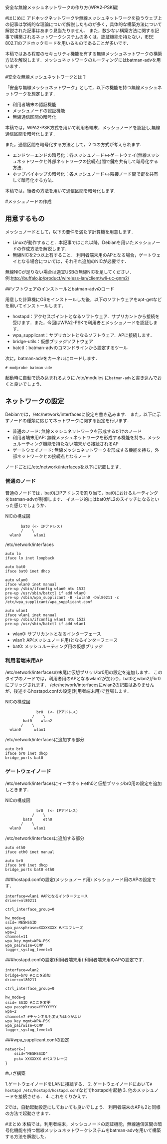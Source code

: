 安全な無線メッシュネットワークの作り方(WPA2-PSK編)

#はじめに
アドホックネットワークや無線メッシュネットワークを扱うウェブ上の記事は学術的な理論について解説したものが多く，具体的な構築方法について解説された記事はあまり見当たりません．
また，数少ない構築方法に関する記事で構築されるネットワークシステムの多くは，認証機能を持たない，IEEE 802.11のアドホックモードを用いるものであることが多いです．

本稿ではある程度のセキュリティ機能を有する無線メッシュネットワークの構築方法を解説します．メッシュネットワークのルーティングにはbatman-advを用います．

#安全な無線メッシュネットワークとは？


「安全な無線メッシュネットワーク」として，以下の機能を持つ無線メッシュネットワークを想定します．

* 利用者端末の認証機能
* メッシュノードの認証機能
* 無線通信区間の暗号化

本稿では，WPA2-PSK方式を用いて利用者端末，メッシュノードを認証し,無線通信区間を暗号化します．

また，通信区間を暗号化する方法として，２つの方式が考えられます．

* エンドツーエンドの暗号化：各メッシュノード↔ゲートウェイ(無線メッシュネットワークと外部ネットワークの接続点)間で鍵を共有して暗号化する方法．
* ホップバイホップの暗号化：各メッシュノード↔隣接ノード間で鍵を共有して暗号化する方法．

本稿では，後者の方法を用いて通信区間を暗号化します.


  
    
#メッシュノードの作成

## 用意するもの
メッシュノードとして，以下の要件を満たす計算機を用意します．


* Linuxが動作すること．本記事ではこれ以降，Debianを用いたメッシュノードの作成方法を解説します．
* 無線NICを2つ以上有すること．
利用者端末用のAPとなる場合，ゲートウェイとなる場合については，それぞれ追加のNICが必要です．

無線NICが足りない場合は適宜USBの無線NICを足してください．
例:http://buffalo.jp/product/wireless-lan/client/wli-uc-gnm2/

##ソフトウェアのインストールとbatman-advのロード

用意した計算機にOSをインストールした後，以下のソフトウェアをapt-getなどを用いてインストールします．

* hostapd：アクセスポイントとなるソフトウェア．サプリカントから接続を受けます．また，今回はWPA2-PSKで利用者とメッシュノードを認証します．
* wpa_supplicant：サプリカントとなるソフトウェア．APに接続します．
* bridge-utils：仮想ブリッジソフトウェア
* batctl：batman-advのコマンドラインから設定するツール


次に，batman-advをカーネルにロードします．

```xml:
# modprobe batman-adv
```

起動時に自動で読み込まれるように
/etc/modules
に`batman-adv`と書き込んでおくと良いでしょう．

## ネットワークの設定
Debianでは，/etc/network/interfacesに設定を書き込みます．
また，以下に示すノードの種類に応じてネットワークに関する設定を行います．

* 普通のノード: 無線メッシュネットワークを形成するだけのノード
* 利用者端末用AP: 無線メッシュネットワークを形成する機能を持ち，メッシュルーティング機能を持たない端末から接続されるAP
* ゲートウェイノード: 無線メッシュネットワークを形成する機能を持ち，外部ネットワークとの接続点となるノード

ノードごとに/etc/network/interfacesを以下に記載します．
### 普通のノード

普通のノードでは，bat0にIPアドレスを割り当て，bat0におけるルーティングをbatman-advが制御します．
イメージ的にはbat0がL2のスイッチになるといった感じでしょうか．

NICの構成図

```perl:
       bat0 (<- IPアドレス)
       /    \
  wlan0      wlan1
```

/etc/network/interfaces

```perl:
auto lo
iface lo inet loopback

auto bat0
iface bat0 inet dhcp

auto wlan0
iface wlan0 inet manual
pre-up /sbin/ifconfig wlan0 mtu 1532
pre-up /usr/sbin/batctl if add wlan0
pre-up /sbin/wpa_supplicant -B -iwlan0 -Dnl80211 -c /etc/wpa_supplicant/wpa_supplicant.conf

auto wlan1
iface wlan1 inet manual
pre-up /sbin/ifconfig wlan1 mtu 1532
pre-up /usr/sbin/batctl if add wlan1

```

* wlan0: サプリカントとなるインターフェース
* wlan1: AP(メッシュノード用)となるインターフェース
* bat0: メッシュルーティング用の仮想ブリッジ

### 利用者端末用AP

/etc/network/interfacesの末尾に仮想ブリッジbr0用の設定を追加します．
このタイプのノードでは，利用者用のAPとなるwlan2が加わり，bat0とwlan2がbr0にブリッジされます．
/etc/network/interfacesにwlan2の記載はありませんが，後述するhostapd.confの設定(利用者端末用)で登場します．

NICの構成図

```perl:
              br0  (<- IPアドレス)
            /    \
        bat0    wlan2
       /    \
  wlan0      wlan1
```

/etc/network/interfacesに追加する部分

```perl:
auto br0
iface br0 inet dhcp
bridge_ports bat0
```

### ゲートウェイノード

/etc/network/interfacesにイーサネットeth0と仮想ブリッジbr0用の設定を追加しときます．

NICの構成図

```perl:
              br0  (<- IPアドレス)
            /    \
        bat0     eth0
       /    \
  wlan0      wlan1
```

/etc/network/interfacesに追加する部分

```perl:
auto eth0
iface eth0 inet manual

auto br0
iface br0 inet dhcp
bridge_ports bat0 eth0
```

###hostapd.confの設定(メッシュノード用)
メッシュノード用のAPの設定です．

```
interface=wlan1 #APとなるインターフェース
driver=nl80211

ctrl_interface_group=0

hw_mode=g
ssid= MESHSSID
wpa_passphrase=XXXXXXXX #パスフレーズ
wpa=2
channel=11
wpa_key_mgmt=WPA-PSK
wpa_pairwise=CCMP
logger_syslog_level=3

```

###hostapd.confの設定(利用者端末用)
利用者端末用のAPの設定です．

```
interface=wlan2　
bridge=br0 #ここを追加
driver=nl80211

ctrl_interface_group=0

hw_mode=g
ssid= SSID #ここを変更
wpa_passphrase=YYYYYYYY 
wpa=2
channel=7 #チャンネルも変えたほうがよい
wpa_key_mgmt=WPA-PSK
wpa_pairwise=CCMP
logger_syslog_level=3

```

###wpa_supplicant.confの設定

```
network={
	ssid="MESHSSID"
	psk= XXXXXXX #パスフレーズ
}
```

#いざ構築

1.ゲートウェイノードをLANに接続する．
2. ゲートウェイノードにおいて`# hostapd /etc/hostapd/hostapd.conf`などでhostapdを起動
3. 他のメッシュノードを接続させる．
4. これをくりかえす．

2では，自動起動設定にしておいても良いでしょう．
利用者端末のAPも2と同様の方法で起動させます．

#まとめ
本稿では，利用者端末，メッシュノードの認証機能，無線通信区間の暗号化機能を持つ無線メッシュネットワークシステムをbatman-advを用いて構築する方法を解説した．

